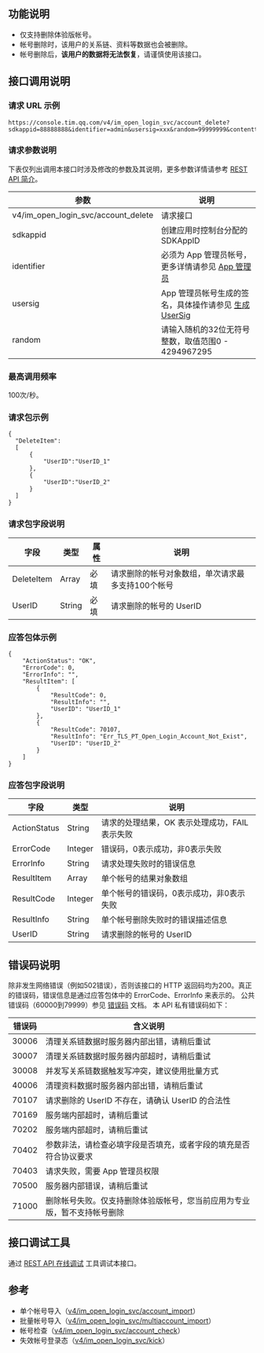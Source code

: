 ## 功能说明

- 仅支持删除体验版帐号。
- 帐号删除时，该用户的关系链、资料等数据也会被删除。
- 帐号删除后，**该用户的数据将无法恢复**，请谨慎使用该接口。

## 接口调用说明

### 请求 URL 示例

```
https://console.tim.qq.com/v4/im_open_login_svc/account_delete?sdkappid=88888888&identifier=admin&usersig=xxx&random=99999999&contenttype=json
```

### 请求参数说明

 下表仅列出调用本接口时涉及修改的参数及其说明，更多参数详情请参考 [REST API 简介](https://intl.cloud.tencent.com/document/product/1047/34620)。

| 参数                                | 说明                                                         |
| ----------------------------------- | ------------------------------------------------------------ |
| v4/im_open_login_svc/account_delete | 请求接口                                                     |
| sdkappid                            | 创建应用时控制台分配的 SDKAppID                    |
| identifier                          | 必须为 App 管理员帐号，更多详情请参见 [App 管理员](https://intl.cloud.tencent.com/document/product/1047/33517#app-.E7.AE.A1.E7.90.86.E5.91.98) |
| usersig                             | App 管理员帐号生成的签名，具体操作请参见 [生成 UserSig](https://intl.cloud.tencent.com/document/product/1047/34385) |
| random                              | 请输入随机的32位无符号整数，取值范围0 - 4294967295                                   |

### 最高调用频率

100次/秒。

### 请求包示例

```
{
  "DeleteItem":
  [
      {
          "UserID":"UserID_1"
      },
      {
          "UserID":"UserID_2"
      }
  ]
}
```

### 请求包字段说明

| 字段       | 类型   | 属性 | 说明                                                |
| ---------- | ------ | ---- | --------------------------------------------------- |
| DeleteItem | Array  | 必填 | 请求删除的帐号对象数组，单次请求最多支持100个帐号 |
| UserID     | String | 必填 | 请求删除的帐号的 UserID                             |

### 应答包体示例

```
{
    "ActionStatus": "OK",
    "ErrorCode": 0,
    "ErrorInfo": "",
    "ResultItem": [
        {
            "ResultCode": 0,
            "ResultInfo": "",
            "UserID": "UserID_1"
        },
        {
            "ResultCode": 70107,
            "ResultInfo": "Err_TLS_PT_Open_Login_Account_Not_Exist",
            "UserID": "UserID_2"
        }
    ]
}
```

### 应答包字段说明

| 字段         | 类型    | 说明                                           |
| ------------ | ------- | ---------------------------------------------- |
| ActionStatus | String  | 请求的处理结果，OK 表示处理成功，FAIL 表示失败 |
| ErrorCode    | Integer | 错误码，0表示成功，非0表示失败              |
| ErrorInfo    | String  | 请求处理失败时的错误信息                       |
| ResultItem   | Array   | 单个帐号的结果对象数组                         |
| ResultCode   | Integer | 单个帐号的错误码，0表示成功，非0表示失败    |
| ResultInfo   | String  | 单个帐号删除失败时的错误描述信息               |
| UserID       | String  | 请求删除的帐号的 UserID                        |

## 错误码说明

除非发生网络错误（例如502错误），否则该接口的 HTTP 返回码均为200。真正的错误码，错误信息是通过应答包体中的 ErrorCode、ErrorInfo 来表示的。
公共错误码（60000到79999）参见 [错误码](https://intl.cloud.tencent.com/document/product/1047/34348) 文档。
本 API 私有错误码如下：

| 错误码 | 含义说明                                                     |
| ------ | ------------------------------------------------------------ |
| 30006  | 清理关系链数据时服务器内部出错，请稍后重试                   |
| 30007  | 清理关系链数据时服务器内部超时，请稍后重试                   |
| 30008  | 并发写关系链数据触发写冲突，建议使用批量方式                 |
| 40006  | 清理资料数据时服务器内部出错，请稍后重试                     |
| 70107  | 请求删除的 UserID 不存在，请确认 UserID 的合法性             |
| 70169  | 服务端内部超时，请稍后重试                                   |
| 70202  | 服务端内部超时，请稍后重试                                   |
| 70402  | 参数非法，请检查必填字段是否填充，或者字段的填充是否符合协议要求 |
| 70403  | 请求失败，需要 App 管理员权限                                     |
| 70500  | 服务器内部错误，请稍后重试                                   |
| 71000  | 删除帐号失败。仅支持删除体验版帐号，您当前应用为专业版，暂不支持帐号删除   |

## 接口调试工具

通过 [REST API 在线调试](https://avc.qcloud.com/im/APITester/APITester.html#v4/im_open_login_svc/account_delete) 工具调试本接口。

## 参考

- 单个帐号导入（[v4/im_open_login_svc/account_import](https://intl.cloud.tencent.com/document/product/1047/34953)）
- 批量帐号导入（[v4/im_open_login_svc/multiaccount_import](https://intl.cloud.tencent.com/document/product/1047/34954)）
- 帐号检查（[v4/im_open_login_svc/account_check](https://intl.cloud.tencent.com/document/product/1047/34956)）
- 失效帐号登录态（[v4/im_open_login_svc/kick](https://intl.cloud.tencent.com/document/product/1047/34957)）
